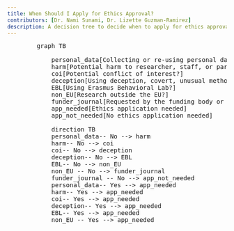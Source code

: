 ```yaml
---
title: When Should I Apply for Ethics Approval?
contributors: [Dr. Nami Sunami, Dr. Lizette Guzman-Ramirez]
description: A decision tree to decide when to apply for ethics approval.
---
```


  <pre class="mermaid">
        graph TB

            personal_data[Collecting or re-using personal data?]
            harm[Potential harm to researcher, staff, or participants?]
            coi[Potential conflict of interest?]
            deception[Using deception, covert, unusual methods or tools?]
            EBL[Using Erasmus Behavioral Lab?]
            non_EU[Research outside the EU?]
            funder_journal[Requested by the funding body or the journal?]
            app_needed[Ethics application needed]
            app_not_needed[No ethics application needed]

            direction TB
            personal_data-- No --> harm
            harm-- No --> coi
            coi-- No --> deception
            deception-- No --> EBL
            EBL-- No --> non_EU
            non_EU -- No --> funder_journal
            funder_journal -- No --> app_not_needed
            personal_data-- Yes --> app_needed
            harm-- Yes --> app_needed
            coi-- Yes --> app_needed
            deception-- Yes --> app_needed
            EBL-- Yes --> app_needed
            non_EU -- Yes --> app_needed
  </pre>

<script type="module">
  import mermaid from 'https://cdn.jsdelivr.net/npm/mermaid@10/dist/mermaid.esm.min.mjs';
  mermaid.initialize({ startOnLoad: true });
</script>

